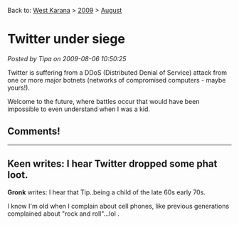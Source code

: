 Back to: [West Karana](/posts/westkarana.md) > [2009](/posts/2009/westkarana.md) > [August](./westkarana.md)
# Twitter under siege

*Posted by Tipa on 2009-08-06 10:50:25*

Twitter is suffering from a DDoS (Distributed Denial of Service) attack from one or more major botnets (networks of compromised computers - maybe yours!).

Welcome to the future, where battles occur that would have been impossible to even understand when I was a kid.
## Comments!
---
**Keen** writes: I hear Twitter dropped some phat loot.
---
**Gronk** writes: I hear that Tip..being a child of the late 60s early 70s.

 I know I'm old when I complain about cell phones, like previous generations complained about "rock and roll"...lol .
